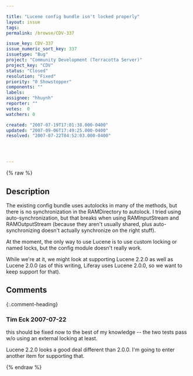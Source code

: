 ```yaml
---

title: "Lucene config bundle isn't locked properly"
layout: issue
tags: 
permalink: /browse/CDV-337

issue_key: CDV-337
issue_numeric_sort_key: 337
issuetype: "Bug"
project: "Community Development (Terracotta Server)"
project_key: "CDV"
status: "Closed"
resolution: "Fixed"
priority: "0 Showstopper"
components: ""
labels: 
assignee: "hhuynh"
reporter: ""
votes:  0
watchers: 0

created: "2007-07-19T17:01:38.000-0400"
updated: "2007-09-06T17:49:25.000-0400"
resolved: "2007-07-22T04:52:03.000-0400"




---
```


{% raw %}

## Description

<div markdown="1" class="description">

The existing config bundle uses autolocks in many of the methods, but there is no synchronization in the RAMDirectory to autolock.  I tried using auto-synchronization, but that breaks when using RAMInputStream and RAMOutputStream (because they aren't usually shared, plus auto-synchronizing doesn't actually synchronize on the right stuff).

At the moment, the only way to use Lucene is to use custom locking or named locks, but the config module doesn't really work. 

While we're at it, we might look at supporting Lucene 2.2.0 as well as Lucene 2.0.0 (as of this writing, Liferay uses Lucene 2.0.0, so we want to keep support for that).

</div>

## Comments


{:.comment-heading}
### **Tim Eck** <span class="date">2007-07-22</span>

<div markdown="1" class="comment">

this should be fixed now to the best of my knowledge -- the two tests pass w/o using an external locking at least.

Lucene 2.2.0 looks a good deal different than 2.0.0. I'm going to enter another item for supporting that.

</div>



{% endraw %}
